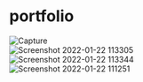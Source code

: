 # portfolio

![Capture](https://user-images.githubusercontent.com/76746914/150626349-8a99bf3b-fe1b-46a9-b905-096a6bfeb902.PNG)
<br>
![Screenshot 2022-01-22 113305](https://user-images.githubusercontent.com/76746914/150626362-a109a21d-bb24-4654-9a64-6e2516efab17.png)
<br>
![Screenshot 2022-01-22 113344](https://user-images.githubusercontent.com/76746914/150626363-5fcd0e4c-bba7-41f8-a852-24b5dd050c17.png)
<br>
![Screenshot 2022-01-22 111251](https://user-images.githubusercontent.com/76746914/150626369-3fa570e0-0bb0-4185-88a6-145d25cd586f.png)
